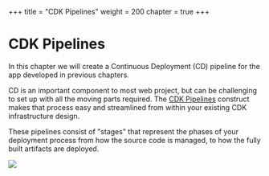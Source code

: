 +++
title = "CDK Pipelines"
weight = 200
chapter = true
+++

# CDK Pipelines

In this chapter we will create a Continuous Deployment (CD) pipeline for the app developed in previous chapters.

CD is an important component to most web project, but can be challenging to set up with all the moving parts required. The [CDK Pipelines](https://docs.aws.amazon.com/cdk/latest/guide/cdk_pipeline.html) construct makes that process easy and streamlined from within your existing CDK infrastructure design.

These pipelines consist of "stages" that represent the phases of your deployment process from how the source code is managed, to how the fully built artifacts are deployed.

![](./200-pipelines/pipeline-stages.png)
